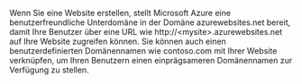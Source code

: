 ﻿Wenn Sie eine Website erstellen, stellt Microsoft Azure eine benutzerfreundliche Unterdomäne in der Domäne azurewebsites.net  bereit, damit Ihre Benutzer über eine URL wie http://&lt;mysite&gt;.azurewebsites.net auf Ihre Website zugreifen können. Sie können auch einen benutzerdefinierten Domänennamen wie contoso.com mit Ihrer Website verknüpfen, um Ihren Benutzern einen einprägsameren Domänennamen zur Verfügung zu stellen.<!--HONumber=42-->
